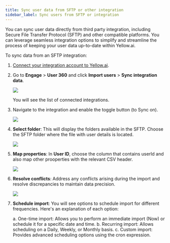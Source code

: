 ```yaml
---
title: Sync user data from SFTP or other integration
sidebar_label: Sync users from SFTP or integration
---
```


You can sync user data directly from third party integration, including Secure File Transfer Protocol (SFTP) and other compatible platforms. You can leverage seamless integration options to simplify and streamline the process of keeping your user data up-to-date within Yellow.ai.


To sync data from an SFTP integration:

1. [Connect your integration account to Yellow.ai](https://docs.yellow.ai/docs/platform_concepts/appConfiguration/overview).
2. Go to **Engage** > **User 360** and click **Import users** > **Sync integration data**.

   ![](https://i.imgur.com/ANMIg7m.png)

   You will see the list of connected integrations.
3. Navigate to the integration and enable the toggle button (to Sync on).

   <img src="https://i.imgur.com/EFxRnsW.png" width=""/>

4. **Select folder**: This will display the folders available in the SFTP. Choose the SFTP folder where the file with user details is located.

   <img src="https://i.imgur.com/dD72ZA4.png"/>

5. **Map properties**: In **User ID**, choose the column that contains userId and also map other prooperties with the relevant CSV header.
   
   <img src="https://i.imgur.com/qDdDR6c.png"/>

6. **Resolve conflicts**: Address any conflicts arising during the import and resolve discrepancies to maintain data precision.
   
   <img src="https://i.imgur.com/JTtHM9X.png"/>

7. **Schedule import**: You will see options to schedule import for different frequencies. Here's an explanation of each option:

   a. One-time import: Allows you to perform an immediate import (Now) or schedule it for a specific date and time.
   b. Recurring import: Allows scheduling on a Daily, Weekly, or Monthly basis.
   c. Custom import: Provides advanced scheduling options using the cron expression. 


